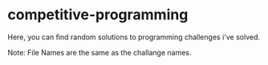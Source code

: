 # competitive-programming
Here, you can find random solutions to programming challenges i've solved. 

Note: File Names are the same as the challange names.
